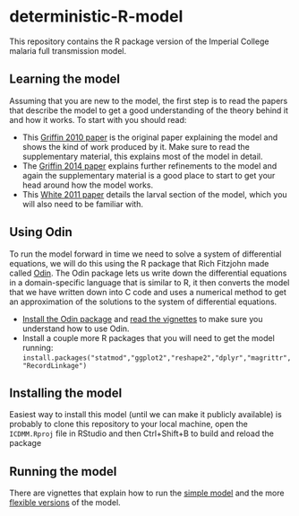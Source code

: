 # deterministic-R-model
This repository contains the R package version of the Imperial College malaria full transmission model.

## Learning the model
Assuming that you are new to the model, the first step is to read the papers that describe the model to get a good understanding of the theory behind it and how it works. To start with you should read:
* This [Griffin 2010 paper](http://journals.plos.org/plosmedicine/article?id=10.1371/journal.pmed.1000324) is the original paper explaining the model and shows the kind of work produced by it. Make sure to read the supplementary material, this explains most of the model in detail.
* The [Griffin 2014 paper](https://www.ncbi.nlm.nih.gov/pmc/articles/PMC3923296/) explains further refinements to the model and again the supplementary material is a good place to start to get your head around how the model works.
* This [White 2011 paper](https://parasitesandvectors.biomedcentral.com/articles/10.1186/1756-3305-4-153) details the larval section of the model, which you will also need to be familiar with.

## Using Odin
To run the model forward in time we need to solve a system of differential equations, we will do this using the R package that Rich Fitzjohn made called [Odin](https://github.com/richfitz/odin). The Odin package lets us write down the differential equations in a domain-specific language that is similar to R, it then converts the model that we have written down into C code and uses a numerical method to get an approximation of the solutions to the system of differential equations.

* [Install the Odin package](https://github.com/richfitz/odin#installation) and [read the vignettes](https://richfitz.github.io/odin/vignettes/odin.html) to make sure you understand how to use Odin. 
* Install a couple more R packages that you will need to get the model running:
`install.packages("statmod","ggplot2","reshape2","dplyr","magrittr", "RecordLinkage")`

## Installing the model
Easiest way to install this model (until we can make it publicly available) is probably to clone this repository to your local machine, open the `ICDMM.Rproj` file in RStudio and then Ctrl+Shift+B to build and reload the package

## Running the model
There are vignettes that explain how to run the [simple model](https://mrc-ide.github.io/deterministic-malaria-model/articles/run_model.html) and the more [flexible versions](https://mrc-ide.github.io/deterministic-malaria-model/articles/create_r_model.html) of the model. 
